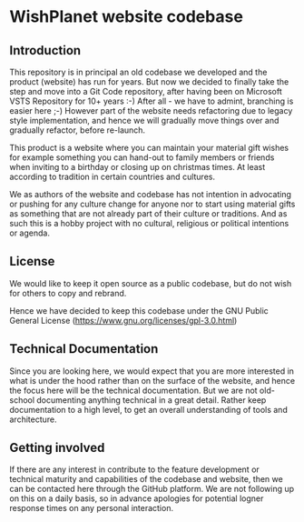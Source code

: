 # WishPlanet website codebase

## Introduction

This repository is in principal an old codebase we developed and the product (website) has run for years. But now we decided to finally take the step and move into a Git Code repository, after having been on Microsoft VSTS Repository for 10+ years :-) After all - we have to admint, branching is easier here ;-) However part of the website needs refactoring due to legacy style implementation, and hence we will gradually move things over and gradually refactor, before re-launch.

This product is a website where you can maintain your material gift wishes for example something you can hand-out to family members or friends when inviting to a birthday or closing up on christmas times. At least according to tradition in certain countries and cultures. 

We as authors of the website and codebase has not intention in advocating or pushing for any culture change for anyone nor to start using material gifts as something that are not already part of their culture or traditions. And as such this is a hobby project with no cultural, religious or political intentions or agenda.

## License

We would like to keep it open source as a public codebase, but do not wish for others to copy and rebrand.

Hence we have decided to keep this codebase under the GNU Public General License (https://www.gnu.org/licenses/gpl-3.0.html)

## Technical Documentation

Since you are looking here, we would expect that you are more interested in what is under the hood rather than on the surface of the website, and hence the focus here will be the technical documentation. But we are not old-school documenting anything technical in a great detail. Rather keep documentation to a high level, to get an overall understanding of tools and architecture.

## Getting involved

If there are any interest in contribute to the feature development or technical maturity and capabilities of the codebase and website, then we can be contacted here through the GitHub platform. We are not following up on this on a daily basis, so in advance apologies for potential logner response times on any personal interaction.
